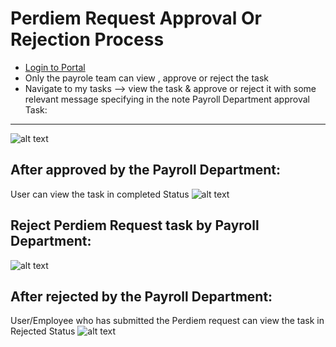 Perdiem Request Approval Or Rejection Process
==========
 - [Login to Portal](../../office/forgot-password.html "Login")
 - Only the  payrole team can view , approve or reject the task
 - Navigate to my tasks --> view the task & approve or reject it with some relevant message specifying in the note
   Payroll Department approval Task:
----
![alt text](../../images/expense/PayrollDeparmentApproval.png "Payroll department Task")

After approved by the Payroll Department:
----
User can view the task in completed Status
![alt text](../../images/expense/TaskCompleted.png "Task Completed")

Reject Perdiem Request task by Payroll Department: 
----
![alt text](../../images/expense/Payrollreject.png "Payroll rejects the task")

After rejected by the Payroll Department:
----
User/Employee who has submitted the Perdiem request can view the task in Rejected Status
![alt text](../../images/expense/RejectedTask.png "Task Rejected")



